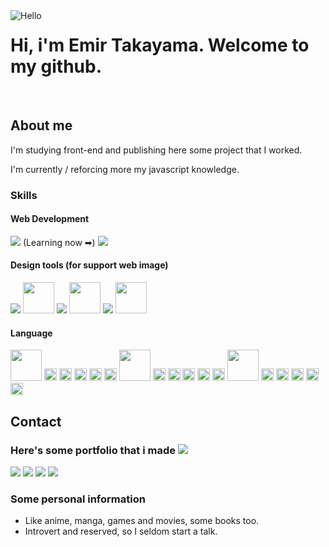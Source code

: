 <img align="left" alt="Hello" src="https://media1.giphy.com/media/XO8RMtRaK73isIt0i2/200w.webp?cid=ecf05e47x20b80wr504f9on8iqqwwja5f83j5osmy4jbe67j&rid=200w.webp&ct=g"/>

<h1 align="left">Hi, i'm Emir Takayama. Welcome to my github.</h1>

<br>

<div>  
<h2>About me</h2>
<p>I'm studying front-end and publishing here some project that I worked.</p>
<p>I'm currently / reforcing more my javascript knowledge.</p>

<h3>Skills</h3>
<h4>Web Development</h4>
<div>
    <img src="https://skillicons.dev/icons?i=html,css,js,bootstrap,ts,jquery,react" />
    (Learning now ➡) <img src="https://skillicons.dev/icons?i=nodejs" />
</div>

<h4>Design tools (for support web image)</h4>
<div>
    <img src="https://skillicons.dev/icons?i=photoshop"/>
    <img width="50px" src="https://upload.wikimedia.org/wikipedia/commons/thumb/3/31/Calligra_Krita_icon.svg/1200px-Calligra_Krita_icon.svg.png"/>
    <img src="https://skillicons.dev/icons?i=illustrator"/>
    <img width="50px" src="https://icons.iconarchive.com/icons/oxygen-icons.org/oxygen/256/Apps-inkscape-icon.png"/>
    <img src="https://skillicons.dev/icons?i=figma"/>
    <img width="50px" src="https://upload.wikimedia.org/wikipedia/commons/thumb/c/c2/Adobe_XD_CC_icon.svg/2101px-Adobe_XD_CC_icon.svg.png"/>
</div>

<h4>Language</h4>
<div>
<img width="50px" src="https://upload.wikimedia.org/wikipedia/commons/thumb/0/05/Flag_of_Brazil.svg/1200px-Flag_of_Brazil.svg.png"/>
<img width="20px" src="https://cdn-icons-png.flaticon.com/128/148/148841.png"/>
<img width="20px" src="https://cdn-icons-png.flaticon.com/128/148/148841.png"/>
<img width="20px" src="https://cdn-icons-png.flaticon.com/128/148/148841.png"/>
<img width="20px" src="https://cdn-icons-png.flaticon.com/128/148/148841.png"/>
<img width="20px" src="https://cdn-icons-png.flaticon.com/128/148/148841.png"/>

<img width="50px" src="https://upload.wikimedia.org/wikipedia/commons/thumb/9/9e/Flag_of_Japan.svg/800px-Flag_of_Japan.svg.png"/>
<img width="20px" src="https://cdn-icons-png.flaticon.com/128/148/148841.png"/>
<img width="20px" src="https://cdn-icons-png.flaticon.com/128/148/148841.png"/>
<img width="20px" src="https://cdn-icons-png.flaticon.com/128/148/148841.png"/>
<img width="20px" src="https://cdn-icons-png.flaticon.com/128/126/126482.png"/>
<img width="20px" src="https://cdn-icons-png.flaticon.com/128/126/126482.png"/>

<img width="50px" src="https://upload.wikimedia.org/wikipedia/commons/thumb/a/a4/Flag_of_the_United_States.svg/1200px-Flag_of_the_United_States.svg.png"/>
<img width="20px" src="https://cdn-icons-png.flaticon.com/128/148/148841.png"/>
<img width="20px" src="https://cdn-icons-png.flaticon.com/128/148/148841.png"/>
<img width="20px" src="https://cdn-icons-png.flaticon.com/128/148/148841.png"/>
<img width="20px" src="https://cdn-icons-png.flaticon.com/128/126/126482.png"/>
<img width="20px" src="https://cdn-icons-png.flaticon.com/128/126/126482.png"/>
</div>

</div>

<div>

<h2>Contact</h2>

<h3>Here's some portfolio that i made <a href="https://github.com/stars/ngemir/lists/portfolio"><img src="https://img.shields.io/badge/portfolio-100000?style=for-the-badge&logo=github&logoColor=white"/></a></h3>

<a href="https://linktr.ee/emirng"><img src="https://img.shields.io/badge/LinkTree-239120?style=for-the-badge&logoColor=white"/></a> <a href="https://www.facebook.com/ngemir"><img src="https://img.shields.io/badge/Facebook-1877F2?style=for-the-badge&logo=facebook&logoColor=white"/></a> <a href="https://www.linkedin.com/in/ngemir/"><img src="https://img.shields.io/badge/LinkedIn-0077B5?style=for-the-badge&logo=linkedin&logoColor=white"/></a> <a href="https://twitter.com/NgEmir_"><img src="https://img.shields.io/badge/Twitter-1DA1F2?style=for-the-badge&logo=twitter&logoColor=white"/></a>



<h3>Some personal information</h3>
<ul>
    <li>Like anime, manga, games and movies, some books too.</li>
    <li>Introvert and reserved, so I seldom start a talk.</li>
</ul>

</div>

<!--
    **ngemir/ngemir** is a ✨ _special_ ✨ repository because its `README.md` (this file) appears on your GitHub profile.
    
    Here are some ideas to get you started:
    
    - 🔭 I’m currently working on ...
    - 🌱 I’m currently learning ...
    - 👯 I’m looking to collaborate on ...
    - 🤔 I’m looking for help with ...
    - 💬 Ask me about ...
    - 📫 How to reach me: ...
    - 😄 Pronouns: ...
    - ⚡ Fun fact: ...
-->
